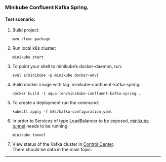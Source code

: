 ### Minikube Confluent Kafka Spring.

#### Test scenario:

1. Build project:
    ```
    mvn clean package
    ```
2. Run local k8s cluster:
   ```
   minikube start
   ```
3. To point your shell to minikube’s docker-daemon, run:
   ```
   eval $(minikube -p minikube docker-env)
   ```
4. Build docker image with tag: minikube-confluent-kafka-spring:
   ```
   docker build -t aqua-len/minikube-confluent-kafka-spring .
   ```
5. To create a deployment run the command:
   ```
   kubectl apply -f k8s/kafka-configuration.yaml
   ```
6. In order to Services of type LoadBalancer to be exposed, [minikube tunnel](https://minikube.sigs.k8s.io/docs/handbook/accessing/#using-minikube-tunnel) needs to be running:
   ```
   minikube tunnel
   ```
7. View status of the Kafka cluster in [Control Center](http://localhost:9021/clusters). \
There should be data in the main topic.
---